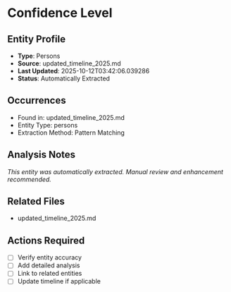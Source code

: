 # Confidence Level

## Entity Profile
- **Type**: Persons
- **Source**: updated_timeline_2025.md
- **Last Updated**: 2025-10-12T03:42:06.039286
- **Status**: Automatically Extracted

## Occurrences
- Found in: updated_timeline_2025.md
- Entity Type: persons
- Extraction Method: Pattern Matching

## Analysis Notes
*This entity was automatically extracted. Manual review and enhancement recommended.*

## Related Files
- updated_timeline_2025.md

## Actions Required
- [ ] Verify entity accuracy
- [ ] Add detailed analysis
- [ ] Link to related entities
- [ ] Update timeline if applicable
